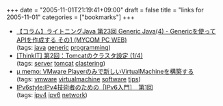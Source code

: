 +++
date = "2005-11-01T21:19:41+09:00"
draft = false
title = "links for 2005-11-01"
categories = ["bookmarks"]
+++

<ul>
	<li>
		<div><a href="http://pcweb.mycom.co.jp/column/java/023/">【コラム】ライトニングJava 第23回 Generic Java(4) - Genericを使ってAPIを作成する その1 (MYCOM PC WEB)</a></div>
		<div>(tags: <a href="http://del.icio.us/nobu666/java">java</a> <a href="http://del.icio.us/nobu666/generic">generic</a> <a href="http://del.icio.us/nobu666/programming">programming</a>)</div>
	</li>
	<li>
		<div><a href="http://www.thinkit.co.jp/free/compare/14/2/1.html?fr=rdf">[ThinkIT] 第2回：Tomcatのクラスタ設定 (1/4)</a></div>
		<div>(tags: <a href="http://del.icio.us/nobu666/server">server</a> <a href="http://del.icio.us/nobu666/tomcat">tomcat</a> <a href="http://del.icio.us/nobu666/clastering">clastering</a>)</div>
	</li>
	<li>
		<div><a href="http://blog.yasaka.com/archives/2005/10/vmware_playervi.html">μ memo: VMware Playerのみで新しいVirtualMachineを構築する</a></div>
		<div>(tags: <a href="http://del.icio.us/nobu666/vmware">vmware</a> <a href="http://del.icio.us/nobu666/virtualmachine">virtualmachine</a> <a href="http://del.icio.us/nobu666/software">software</a> <a href="http://del.icio.us/nobu666/tips">tips</a>)</div>
	</li>
	<li>
		<div><a href="http://www.ipv6style.jp/jp/tech/20051031/index.shtml">IPv6style:IPv4技術者のための［IPv6入門］　第1回</a></div>
		<div>(tags: <a href="http://del.icio.us/nobu666/ipv4">ipv4</a> <a href="http://del.icio.us/nobu666/ipv6">ipv6</a> <a href="http://del.icio.us/nobu666/network">network</a>)</div>
	</li>
</ul>
